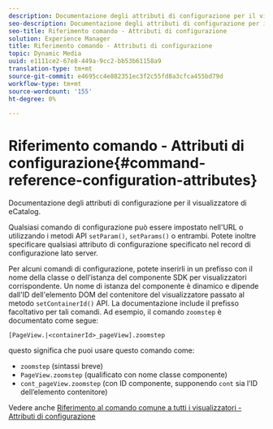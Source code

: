 ```yaml
---
description: Documentazione degli attributi di configurazione per il visualizzatore di eCatalog.
seo-description: Documentazione degli attributi di configurazione per il visualizzatore di eCatalog.
seo-title: Riferimento comando - Attributi di configurazione
solution: Experience Manager
title: Riferimento comando - Attributi di configurazione
topic: Dynamic Media
uuid: e1111ce2-67e8-449a-9cc2-bb53b61158a9
translation-type: tm+mt
source-git-commit: e4695cc4e882351ec3f2c55fd8a3cfca455bd79d
workflow-type: tm+mt
source-wordcount: '155'
ht-degree: 0%

---
```



# Riferimento comando - Attributi di configurazione{#command-reference-configuration-attributes}

Documentazione degli attributi di configurazione per il visualizzatore di eCatalog.

Qualsiasi comando di configurazione può essere impostato nell&#39;URL o utilizzando i metodi API `setParam()`, `setParams()` o entrambi. Potete inoltre specificare qualsiasi attributo di configurazione specificato nel record di configurazione lato server.

Per alcuni comandi di configurazione, potete inserirli in un prefisso con il nome della classe o dell’istanza del componente SDK per visualizzatori corrispondente. Un nome di istanza del componente è dinamico e dipende dall&#39;ID dell&#39;elemento DOM del contenitore del visualizzatore passato al metodo `setContainerId()` API. La documentazione include il prefisso facoltativo per tali comandi. Ad esempio, il comando `zoomstep` è documentato come segue:

`[PageView.|<containerId>_pageView].zoomstep`

questo significa che puoi usare questo comando come:

* `zoomstep` (sintassi breve)
* `PageView.zoomstep` (qualificato con nome classe componente)
* `cont_pageView.zoomstep` (con ID componente, supponendo  `cont` sia l’ID dell’elemento contenitore)

Vedere anche [Riferimento al comando comune a tutti i visualizzatori - Attributi di configurazione](../../../r-html5-viewer-20-cmdref-configattrib/r-html5-viewer-20-cmdref-configattrib.md#concept-850e0f2c49b949deb7cfbfd330d329bd)
